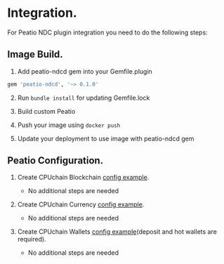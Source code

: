 # Integration.

For Peatio NDC plugin integration you need to do the following steps:

## Image Build.

1. Add peatio-ndcd gem into your Gemfile.plugin
```ruby
gem 'peatio-ndcd', '~> 0.1.0'
```

2. Run `bundle install` for updating Gemfile.lock

3. Build custom Peatio 

4. Push your image using `docker push`

5. Update your deployment to use image with peatio-ndcd gem

## Peatio Configuration.

1. Create CPUchain Blockchain [config example](../config/blockchains.yml).
    * No additional steps are needed

2. Create CPUchain Currency [config example](../config/currencies.yml).
    * No additional steps are needed

3. Create CPUchain Wallets [config example](../config/wallets.yml)(deposit and hot wallets are required).
    * No additional steps are needed
